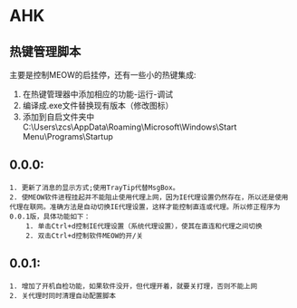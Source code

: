 AHK
===================================
热键管理脚本
-----------------------------------
主要是控制MEOW的启挂停，还有一些小的热键集成:  
  1. 在热键管理器中添加相应的功能-运行-调试  
  2. 编译成.exe文件替换现有版本（修改图标）  
  3. 添加到自启文件夹中C:\Users\zcs\AppData\Roaming\Microsoft\Windows\Start Menu\Programs\Startup  
  
## 0.0.0:  
	1. 更新了消息的显示方式;使用TrayTip代替MsgBox。  
	2. 使MEOW软件进程挂起并不能阻止使用代理上网，因为IE代理设置仍然存在，所以还是使用代理在联网。准确方法是自动切换IE代理设置，这样才能控制直连或代理。所以修正程序为0.0.1版，具体功能如下：  
	    1. 单击Ctrl+d控制IE代理设置（系统代理设置），使其在直连和代理之间切换
	    2. 双击Ctrl+d控制软件MEOW的开/关  
## 0.0.1:
	1. 增加了开机自检功能，如果软件没开，但代理开着，就要关打理，否则不能上网  
	2. 关代理时同时清理自动配置脚本
